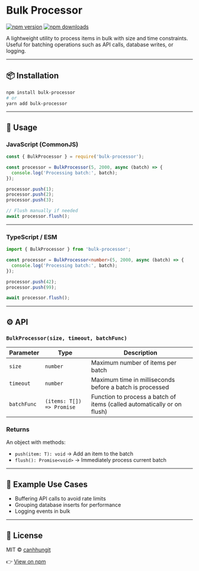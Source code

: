 # Bulk Processor

[![npm version](https://img.shields.io/npm/v/bulk-processor.svg)](https://www.npmjs.com/package/bulk-processor) [![npm downloads](https://img.shields.io/npm/dm/bulk-processor.svg)](https://www.npmjs.com/package/bulk-processor)

A lightweight utility to process items in bulk with size and time constraints.  
Useful for batching operations such as API calls, database writes, or logging.

---

## 📦 Installation

```bash
npm install bulk-processor
# or
yarn add bulk-processor
```

---

## 🚀 Usage

### JavaScript (CommonJS)

```js
const { BulkProcessor } = require('bulk-processor');

const processor = BulkProcessor(5, 2000, async (batch) => {
  console.log('Processing batch:', batch);
});

processor.push(1);
processor.push(2);
processor.push(3);

// Flush manually if needed
await processor.flush();
```

---

### TypeScript / ESM

```ts
import { BulkProcessor } from 'bulk-processor';

const processor = BulkProcessor<number>(5, 2000, async (batch) => {
  console.log('Processing batch:', batch);
});

processor.push(42);
processor.push(99);

await processor.flush();
```

---

## ⚙️ API

### `BulkProcessor(size, timeout, batchFunc)`

| Parameter | Type | Description |
| --- | --- | --- |
| `size` | `number` | Maximum number of items per batch |
| `timeout` | `number` | Maximum time in milliseconds before a batch is processed |
| `batchFunc` | `(items: T[]) => Promise` | Function to process a batch of items (called automatically or on flush) |

### Returns

An object with methods:

- `push(item: T): void` → Add an item to the batch
- `flush(): Promise<void>` → Immediately process current batch

---

## 📘 Example Use Cases

- Buffering API calls to avoid rate limits
- Grouping database inserts for performance
- Logging events in bulk

---

## 📄 License

MIT © [canhhungit](https://github.com/canhhungit/Bulk-Processor)

👉 [View on npm](https://www.npmjs.com/package/bulk-processor)

